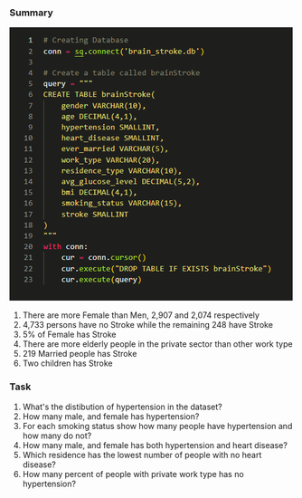 ### Summary

![](2023-02-20-11-05-34.png)

1. There are more Female than Men, 2,907 and 2,074 respectively
2. 4,733 persons have no Stroke while the remaining 248 have Stroke
4. 5% of Female has Stroke
5. There are more elderly people in the private sector than other work type
6. 219 Married people has Stroke
7. Two children has Stroke

### Task
1. What's the distibution of hypertension in the dataset?
2. How many male, and female has hypertension?
3. For each smoking status show how many people have hypertension and how many do not?
4. How many male, and female has both hypertension and heart disease?
5. Which residence has the lowest number of people with no heart disease?
6. How many percent of people with private work type has no hypertension?